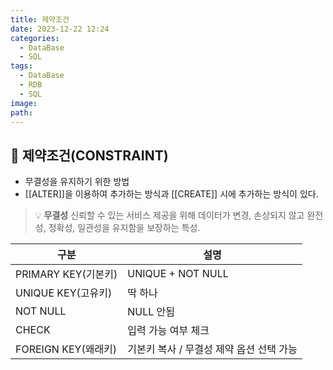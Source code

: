 ```yaml
---
title: 제약조건
date: 2023-12-22 12:24
categories:
  - DataBase
  - SQL
tags:
  - DataBase
  - RDB
  - SQL
image: 
path:
---
```


## 🌈 제약조건(CONSTRAINT)

- 무결성을 유지하기 위한 방법
- [[ALTER]]을 이용하여 추가하는 방식과 [[CREATE]] 시에 추가하는 방식이 있다.

>💡 **무결성**
 신뢰할 수 있는 서비스 제공을 위해 데이터가 변경, 손상되지 않고 완전성, 정확성, 일관성을 유지함을 보장하는 특성.

|구분|설명|
|---|---|
|PRIMARY KEY(기본키)|UNIQUE + NOT NULL|
|UNIQUE KEY(고유키)|딱 하나|
|NOT NULL|NULL 안됨|
|CHECK|입력 가능 여부 체크|
|FOREIGN KEY(왜래키)|기본키 복사 / 무결성 제약 옵션 선택 가능|
